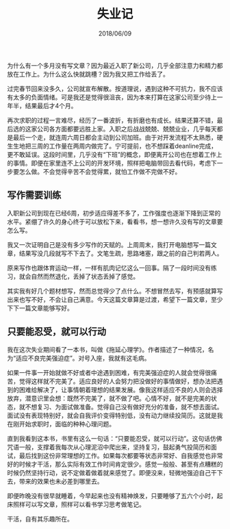 ﻿---
title: 失业记
date: 2018/06/09
categories: 随笔文章
---

为什么有一个多月没有写文章？因为最近入职了新公司，几乎全部注意力和精力都放在工作上。为什么这么快就跳槽？因为我又把工作给丢了。

<!-- more -->

过完春节回来没多久，公司就宣布解散。按道理说，遇到这种不可抗力，我不应该有太多的负面情绪。可是我还是觉得很沮丧，因为本来打算在这家公司至少待上一年半，结果最后才4个月。

再次求职的过程一言难尽，经历了一番波折，有折磨也有成长。结果还算不错，最后选的这家公司各方面都要远胜上家。入职之后战战兢兢、兢兢业业，几乎每天都是最后一个走，就连周六周日都会主动到公司加班。由于对开发流程不太熟悉，硬生生地把三周的工作量在两周内做完了。宁可提前，也不想踩着deanline完成，更不敢延误。这段时间里，几乎没有“下班”的概念，即便离开公司也在想着工作上的事情。即便在家里连不上公司的开发环境，照样把电脑带回去看代码，考虑下一步要怎么做。不会觉得辛苦不会觉得累，就怕工作做不完做不好。

## 写作需要训练

入职新公司到现在已经6周，初步适应得差不多了，工作强度也逐渐下降到正常的水平。紧绷了许久的身心终于可以放松下来，看看书，想一想许久没有写的文章要怎么写。

我又一次证明自己是没有多少写作的天赋的。上周周末，我打开电脑想写一篇文章，结果写没几段就写不下去了。文笔生疏，思路堵塞，跟之前的自己判若两人。

原来写作也跟体育运动一样，一样有肌肉记忆这么一回事。隔了一段时间没有练习，就会自然而然退化，丢掉了状态丢掉了感觉。

其实我有好几个题材想写，然而总觉得少了点什么。不想冒然去写，有预感就算写出来也写不好，不会让自己满意。今天这篇文章算是过渡，希望下一篇文章，至少下下一篇文章能够写好。

## 只要能忍受，就可以行动

我在这次失业期间看了一本书，叫做《拖延心理学》。作者描述了一种情况，名为“适应不良完美强迫症”。对号入座，我就有这毛病。

如果一件事一开始就做不好或者中途遇到困难，有完美强迫症的人就会觉得很痛苦，觉得这样就不完美了。适应良好的人会努力把没做好的事情做好，想办法把遇到的困难给解决了，让事情朝着理想的结果发展。像我这样适应不良的人则会选择放弃，潜意识里会想：既然不完美了，就不做了吧。心情不好，就不是完美的状态，就不想复习、为面试做准备。觉得自己没有做好充分的准备，就不想去面试。面试没有表现特别好，就会自我评价变得特别低，没有动力继续投简历。这就是我在刚开始求职时，面临的种种心理问题。

直到我看到这本书，书里有这么一句话：“只要能忍受，就可以行动”。这句话仿佛咒语一般，支撑着我每次从心理泥沼中爬出来，坚持复习，鼓起勇气投简历和面试，最后找到这份非常理想的工作。如果每次都要等状态非常好、自我感觉也非常好的时候才干活，那么实际有效工作时间肯定很少。感觉一般般、甚至有点糟糕的时候仍然坚持行动，说不定做着做着就来感觉了。即便没来，轻微地强迫自己干下去，带来的效果也未必差到哪里去。

即便昨晚没有很早就睡着，今早起来也没有精神焕发，只要睡够了五六个小时，起床照样可以写文章，照样可以看书学习思考做笔记。

干活，自有其乐趣所在。

